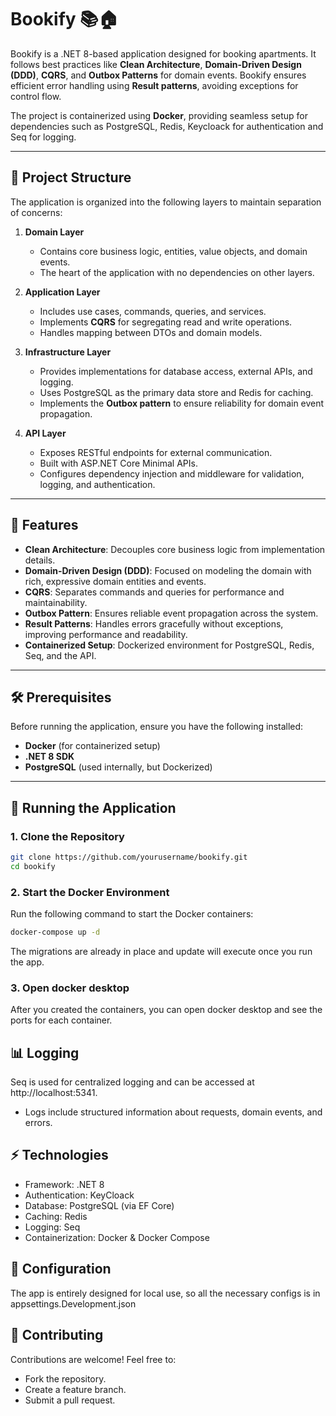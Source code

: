 # Bookify 📚🏠  

Bookify is a .NET 8-based application designed for booking apartments. It follows best practices like **Clean Architecture**, **Domain-Driven Design (DDD)**, **CQRS**, and **Outbox Patterns** for domain events.
Bookify ensures efficient error handling using **Result patterns**, avoiding exceptions for control flow.  

The project is containerized using **Docker**, providing seamless setup for dependencies such as PostgreSQL, Redis, Keycloack for authentication and Seq for logging.  

---

## 📁 Project Structure

The application is organized into the following layers to maintain separation of concerns:  

1. **Domain Layer**  
   - Contains core business logic, entities, value objects, and domain events.
   - The heart of the application with no dependencies on other layers.

2. **Application Layer**  
   - Includes use cases, commands, queries, and services.
   - Implements **CQRS** for segregating read and write operations.
   - Handles mapping between DTOs and domain models.

3. **Infrastructure Layer**  
   - Provides implementations for database access, external APIs, and logging.
   - Uses PostgreSQL as the primary data store and Redis for caching.
   - Implements the **Outbox pattern** to ensure reliability for domain event propagation.

4. **API Layer**  
   - Exposes RESTful endpoints for external communication.
   - Built with ASP.NET Core Minimal APIs.
   - Configures dependency injection and middleware for validation, logging, and authentication.

---

## 🚀 Features  

- **Clean Architecture**: Decouples core business logic from implementation details.  
- **Domain-Driven Design (DDD)**: Focused on modeling the domain with rich, expressive domain entities and events.  
- **CQRS**: Separates commands and queries for performance and maintainability.  
- **Outbox Pattern**: Ensures reliable event propagation across the system.  
- **Result Patterns**: Handles errors gracefully without exceptions, improving performance and readability.  
- **Containerized Setup**: Dockerized environment for PostgreSQL, Redis, Seq, and the API.  

---

## 🛠️ Prerequisites  

Before running the application, ensure you have the following installed:  

- **Docker** (for containerized setup)  
- **.NET 8 SDK**  
- **PostgreSQL** (used internally, but Dockerized)  

---

## 🐳 Running the Application  

### 1. Clone the Repository  

```bash  
git clone https://github.com/yourusername/bookify.git  
cd bookify  
```
### 2. Start the Docker Environment  

Run the following command to start the Docker containers:  

```bash
docker-compose up -d
```
The migrations are already in place and update will execute once you run the app.

### 3. Open docker desktop

After you created the containers, you can open docker desktop and see the ports for each container.

## 📊 Logging
Seq is used for centralized logging and can be accessed at http://localhost:5341.
- Logs include structured information about requests, domain events, and errors.

## ⚡ Technologies
- Framework: .NET 8
- Authentication: KeyCloack
- Database: PostgreSQL (via EF Core)
- Caching: Redis
- Logging: Seq
- Containerization: Docker & Docker Compose

## 🔧 Configuration
The app is entirely designed for local use, so all the necessary configs is in appsettings.Development.json

## 🤝 Contributing
Contributions are welcome! Feel free to:
- Fork the repository.
- Create a feature branch.
- Submit a pull request.
